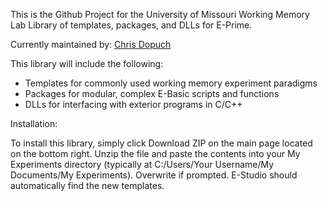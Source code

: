 This is the Github Project for the University of Missouri Working Memory Lab Library of templates, packages, and DLLs for E-Prime.

Currently maintained by: [Chris Dopuch](mailto:chris.dopuch@gmail.com) 

This library will include the following:

* Templates for commonly used working memory experiment paradigms
* Packages for modular, complex E-Basic scripts and functions
* DLLs for interfacing with exterior programs in C/C++


Installation:

To install this library, simply click Download ZIP on the main page located on the bottom right. Unzip the file and paste the contents into your My Experiments directory (typically at C:/Users/Your Username/My Documents/My Experiments). Overwrite if prompted. E-Studio should automatically find the new templates. 
